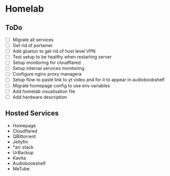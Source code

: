 # Homelab

## ToDo
 - [ ] Migrate all services
 - [ ] Get rid of portainer
 - [ ] Add gluetun to get rid of host level VPN
 - [ ] Test setup to be healthy when restarting server
 - [ ] Setup monitoring for cloudflared 
 - [ ] Setup internal services monitoring
 - [ ] Configure nginx proxy managera
 - [ ] Setup flow to paste link to yt video and for it to appear in audiobookshelf
 - [ ] Migrate homepage config to use env variables
 - [ ] Add homelab visualisation file
 - [ ] Add hardware description

## Hosted Services
 - Homepage
 - Cloudflared
 - QBittorrent
 - Jellyfin
 - \*arr stack
 - UrBackup
 - Kavita
 - Audiobookshelf
 - MeTube


